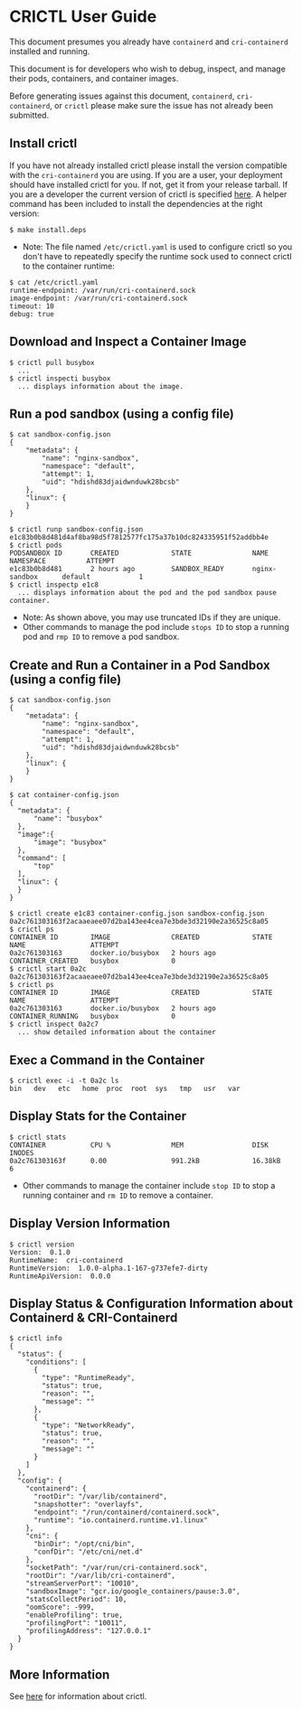 CRICTL User Guide
=================
This document presumes you already have `containerd` and `cri-containerd`
installed and running.

This document is for developers who wish to debug, inspect, and manage their pods,
containers, and container images.

Before generating issues against this document, `containerd`, `cri-containerd`,
or `crictl` please make sure the issue has not already been submitted.

## Install crictl
If you have not already installed crictl please install the version compatible
with the `cri-containerd` you are using. If you are a user, your deployment
should have installed crictl for you. If not, get it from your release tarball.
If you are a developer the current version of crictl is specified [here](../hack/utils.sh).
A helper command has been included to install the dependencies at the right version:
```console
$ make install.deps
```
* Note: The file named `/etc/crictl.yaml` is used to configure crictl
so you don't have to repeatedly specify the runtime sock used to connect crictl
to the container runtime:
```console
$ cat /etc/crictl.yaml
runtime-endpoint: /var/run/cri-containerd.sock
image-endpoint: /var/run/cri-containerd.sock
timeout: 10
debug: true
```

## Download and Inspect a Container Image
```console
$ crictl pull busybox
  ...
$ crictl inspecti busybox
  ... displays information about the image.
```
## Run a pod sandbox (using a config file)
```console
$ cat sandbox-config.json
{
    "metadata": {
        "name": "nginx-sandbox",
        "namespace": "default",
        "attempt": 1,
        "uid": "hdishd83djaidwnduwk28bcsb"
    },
    "linux": {
    }
}

$ crictl runp sandbox-config.json
e1c83b0b8d481d4af8ba98d5f7812577fc175a37b10dc824335951f52addbb4e
$ crictl pods
PODSANDBOX ID       CREATED             STATE               NAME               NAMESPACE          ATTEMPT
e1c83b0b8d481       2 hours ago         SANDBOX_READY       nginx-sandbox      default            1
$ crictl inspectp e1c8
  ... displays information about the pod and the pod sandbox pause container.
```
* Note: As shown above, you may use truncated IDs if they are unique.
* Other commands to manage the pod include `stops ID` to stop a running pod and
`rmp ID` to remove a pod sandbox.

## Create and Run a Container in a Pod Sandbox (using a config file)
```console
$ cat sandbox-config.json
{
    "metadata": {
        "name": "nginx-sandbox",
        "namespace": "default",
        "attempt": 1,
        "uid": "hdishd83djaidwnduwk28bcsb"
    },
    "linux": {
    }
}

$ cat container-config.json
{
  "metadata": {
      "name": "busybox"
  },
  "image":{
      "image": "busybox"
  },
  "command": [
      "top"
  ],
  "linux": {
  }
}

$ crictl create e1c83 container-config.json sandbox-config.json
0a2c761303163f2acaaeaee07d2ba143ee4cea7e3bde3d32190e2a36525c8a05
$ crictl ps
CONTAINER ID        IMAGE               CREATED             STATE               NAME                ATTEMPT
0a2c761303163       docker.io/busybox   2 hours ago         CONTAINER_CREATED   busybox             0
$ crictl start 0a2c
0a2c761303163f2acaaeaee07d2ba143ee4cea7e3bde3d32190e2a36525c8a05
$ crictl ps
CONTAINER ID        IMAGE               CREATED             STATE               NAME                ATTEMPT
0a2c761303163       docker.io/busybox   2 hours ago         CONTAINER_RUNNING   busybox             0
$ crictl inspect 0a2c7
  ... show detailed information about the container
```
## Exec a Command in the Container
```console
$ crictl exec -i -t 0a2c ls
bin   dev   etc   home  proc  root  sys   tmp   usr   var
```
## Display Stats for the Container
```console
$ crictl stats
CONTAINER           CPU %               MEM                 DISK                INODES
0a2c761303163f      0.00                991.2kB             16.38kB             6
```
* Other commands to manage the container include `stop ID` to stop a running
container and `rm ID` to remove a container.
## Display Version Information
```console
$ crictl version
Version:  0.1.0
RuntimeName:  cri-containerd
RuntimeVersion:  1.0.0-alpha.1-167-g737efe7-dirty
RuntimeApiVersion:  0.0.0
```
## Display Status & Configuration Information about Containerd & CRI-Containerd
```console
$ crictl info
{
  "status": {
    "conditions": [
      {
        "type": "RuntimeReady",
        "status": true,
        "reason": "",
        "message": ""
      },
      {
        "type": "NetworkReady",
        "status": true,
        "reason": "",
        "message": ""
      }
    ]
  },
  "config": {
    "containerd": {
      "rootDir": "/var/lib/containerd",
      "snapshotter": "overlayfs",
      "endpoint": "/run/containerd/containerd.sock",
      "runtime": "io.containerd.runtime.v1.linux"
    },
    "cni": {
      "binDir": "/opt/cni/bin",
      "confDir": "/etc/cni/net.d"
    },
    "socketPath": "/var/run/cri-containerd.sock",
    "rootDir": "/var/lib/cri-containerd",
    "streamServerPort": "10010",
    "sandboxImage": "gcr.io/google_containers/pause:3.0",
    "statsCollectPeriod": 10,
    "oomScore": -999,
    "enableProfiling": true,
    "profilingPort": "10011",
    "profilingAddress": "127.0.0.1"
  }
}
```
## More Information
See [here](https://github.com/kubernetes-incubator/cri-tools/blob/master/docs/crictl.md)
for information about crictl.
